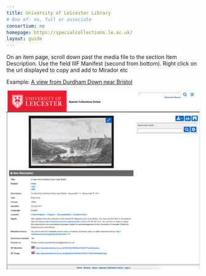 ```yaml
---
title: University of Leicester Library
# One of: no, full or associate
consortium: no 
homepage: https://specialcollections.le.ac.uk/
layout: guide
---
```


On an item page, scroll down past the media file to the section Item Description. Use the field IIIF Manifest (second from bottom). Right click on the url displayed to copy and add to Mirador etc

Example: [A view from Durdham Down near Bristol](https://specialcollections.le.ac.uk/digital/collection/p16445coll16/id/2217/rec/16)

![Screenshot of Leicester library catalogue](screenshot.png)